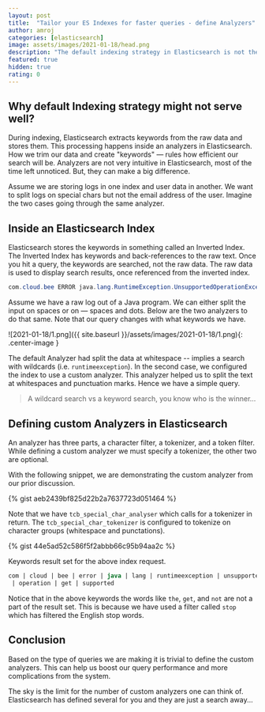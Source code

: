 ```yaml
---
layout: post
title:  "Tailor your ES Indexes for faster queries - define Analyzers"
author: amroj
categories: [elasticsearch]
image: assets/images/2021-01-18/head.png
description: "The default indexing strategy in Elasticsearch is not the best option for you. Understanding how data stored in ES impacts the search performance is trivial."
featured: true
hidden: true
rating: 0
---
```


## Why default Indexing strategy might not serve well?

During indexing, Elasticsearch extracts keywords from the raw data and stores them. This processing happens inside an analyzers in Elasticsearch. How we trim our data and create "keywords" — rules how efficient our search will be. Analyzers are not very intuitive in Elasticsearch, most of the time left unnoticed. But, they can make a big difference.

Assume we are storing logs in one index and user data in another. We want to split logs on special chars but not the email address of the user. Imagine the two cases going through the same analyzer.

## Inside an Elasticsearch Index

Elasticsearch stores the keywords in something called an Inverted Index. The Inverted Index has keywords and back-references to the raw text. Once you hit a query, the keywords are searched, not the raw data. The raw data is used to display search results, once referenced from the inverted index.

```java
com.cloud.bee ERROR java.lang.RuntimeException.UnsupportedOperationException The operation get is not supported.
```

Assume we have a raw log out of a Java program. We can either split the input on spaces or on — spaces and dots. Below are the two analyzers to do that same. Note that our query changes with what keywords we have.

![2021-01-18/1.png]({{ site.baseurl }}/assets/images/2021-01-18/1.png){: .center-image }

The default Analyzer had split the data at whitespace -- implies a search with wildcards (i.e. `runtimeexception`). In the second case, we configured the index to use a custom analyzer. This analyzer helped us to split the text at whitespaces and punctuation marks. Hence we have a simple query.

> A wildcard search vs a keyword search, you know who is the winner...

## Defining custom Analyzers in Elasticsearch

An analyzer has three parts, a character filter, a tokenizer, and a token filter. While defining a custom analyzer we must specify a tokenizer, the other two are optional.

With the following snippet, we are demonstrating the custom analyzer from our prior discussion.

{% gist aeb2439bf825d22b2a7637723d051464 %}

Note that we have `tcb_special_char_analyser` which calls for a tokenizer in return. The `tcb_special_char_tokenizer` is configured to tokenize on character groups (whitespace and punctations).

{% gist 44e5ad52c586f5f2abbb66c95b94aa2c %}

Keywords result set for the above index request.

```sql
com | cloud | bee | error | java | lang | runtimeexception | unsupportedpperationexception
 | operation | get | supported
```

Notice that in the above keywords the words like `the`, `get`, and `not` are not a part of the result set. This is because we have used a filter called `stop` which has filtered the English stop words.

## Conclusion

Based on the type of queries we are making it is trivial to define the custom analyzers. This can help us boost our query performance and more complications from the system.

The sky is the limit for the number of custom analyzers one can think of. Elasticsearch has defined several for you and they are just a search away...
